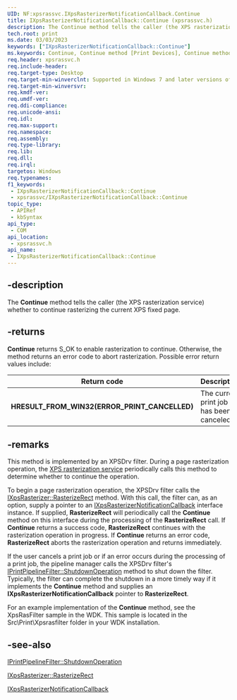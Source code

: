 ```yaml
---
UID: NF:xpsrassvc.IXpsRasterizerNotificationCallback.Continue
title: IXpsRasterizerNotificationCallback::Continue (xpsrassvc.h)
description: The Continue method tells the caller (the XPS rasterization service) whether to continue rasterizing the current XPS fixed page.
tech.root: print
ms.date: 03/03/2023
keywords: ["IXpsRasterizerNotificationCallback::Continue"]
ms.keywords: Continue, Continue method [Print Devices], Continue method [Print Devices],IXpsRasterizerNotificationCallback interface, IXpsRasterizerNotificationCallback interface [Print Devices],Continue method, IXpsRasterizerNotificationCallback.Continue, IXpsRasterizerNotificationCallback::Continue, print.ixpsrasterizernotificationcallback_continue, print_xpsrast_f107f6a3-c35f-4ec1-b50f-062852852af6.xml, xpsrassvc/IXpsRasterizerNotificationCallback::Continue
req.header: xpsrassvc.h
req.include-header: 
req.target-type: Desktop
req.target-min-winverclnt: Supported in Windows 7 and later versions of the Windows operating system.
req.target-min-winversvr: 
req.kmdf-ver: 
req.umdf-ver: 
req.ddi-compliance: 
req.unicode-ansi: 
req.idl: 
req.max-support: 
req.namespace: 
req.assembly: 
req.type-library: 
req.lib: 
req.dll: 
req.irql: 
targetos: Windows
req.typenames: 
f1_keywords:
 - IXpsRasterizerNotificationCallback::Continue
 - xpsrassvc/IXpsRasterizerNotificationCallback::Continue
topic_type:
 - APIRef
 - kbSyntax
api_type:
 - COM
api_location:
 - xpsrassvc.h
api_name:
 - IXpsRasterizerNotificationCallback::Continue
---
```


## -description

The **Continue** method tells the caller (the XPS rasterization service) whether to continue rasterizing the current XPS fixed page.

## -returns

**Continue** returns S_OK to enable rasterization to continue. Otherwise, the method returns an error code to abort rasterization. Possible error return values include:

| Return code | Description |
|---|---|
| **HRESULT_FROM_WIN32(ERROR_PRINT_CANCELLED)** | The current print job has been canceled. |

## -remarks

This method is implemented by an XPSDrv filter. During a page rasterization operation, the [XPS rasterization service](/windows-hardware/drivers/print/using-the-xps-rasterization-service) periodically calls this method to determine whether to continue the operation.

To begin a page rasterization operation, the XPSDrv filter calls the [IXpsRasterizer::RasterizeRect](/windows-hardware/drivers/ddi/xpsrassvc/nf-xpsrassvc-ixpsrasterizer-rasterizerect) method. With this call, the filter can, as an option, supply a pointer to an [IXpsRasterizerNotificationCallback](/windows-hardware/drivers/ddi/xpsrassvc/nn-xpsrassvc-ixpsrasterizernotificationcallback) interface instance. If supplied, **RasterizeRect** will periodically call the **Continue** method on this interface during the processing of the **RasterizeRect** call. If **Continue** returns a success code, **RasterizeRect** continues with the rasterization operation in progress. If **Continue** returns an error code, **RasterizeRect** aborts the rasterization operation and returns immediately.

If the user cancels a print job or if an error occurs during the processing of a print job, the pipeline manager calls the XPSDrv filter's [IPrintPipelineFilter::ShutdownOperation](/windows-hardware/drivers/ddi/filterpipeline/nf-filterpipeline-iprintpipelinefilter-shutdownoperation) method to shut down the filter. Typically, the filter can complete the shutdown in a more timely way if it implements the **Continue** method and supplies an **IXpsRasterizerNotificationCallback** pointer to **RasterizeRect**.

For an example implementation of the **Continue** method, see the XpsRasFilter sample in the WDK. This sample is located in the Src\Print\Xpsrasfilter folder in your WDK installation.

## -see-also

[IPrintPipelineFilter::ShutdownOperation](/windows-hardware/drivers/ddi/filterpipeline/nf-filterpipeline-iprintpipelinefilter-shutdownoperation)

[IXpsRasterizer::RasterizeRect](/windows-hardware/drivers/ddi/xpsrassvc/nf-xpsrassvc-ixpsrasterizer-rasterizerect)

[IXpsRasterizerNotificationCallback](/windows-hardware/drivers/ddi/xpsrassvc/nn-xpsrassvc-ixpsrasterizernotificationcallback)
